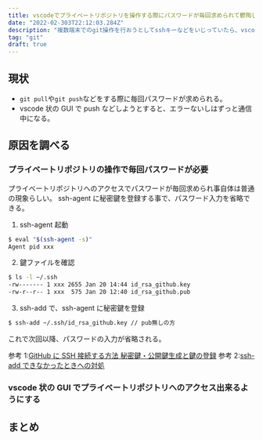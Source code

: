 ```yaml
---
title: vscodeでプライベートリポジトリを操作する際にパスワードが毎回求められて鬱陶しいので、解決する
date: "2022-02-303T22:12:03.284Z"
description: "複数端末でのgit操作を行おうとしてsshキーなどをいじっていたら、vscodeでプライベートリポジトリを操作する際にパスワードが毎回求められるようになった。流石に鬱陶しいので、解決していく"
tag: "git"
draft: true
---
```


## 現状

- `git pull`や`git push`などをする際に毎回パスワードが求められる。
- vscode 状の GUI で push などしようとすると、エラーないしはずっと通信中になる。

## 原因を調べる

### プライベートリポジトリの操作で毎回パスワードが必要

プライベートリポジトリへのアクセスでパスワードが毎回求められ事自体は普通の現象らしい。
ssh-agent に秘密鍵を登録する事で、パスワード入力を省略できる。

1. ssh-agent 起動

```bash
$ eval "$(ssh-agent -s)"
Agent pid xxx
```

2. 鍵ファイルを確認

```bash
$ ls -l ~/.ssh
-rw------- 1 xxx 2655 Jan 20 14:44 id_rsa_github.key
-rw-r--r-- 1 xxx  575 Jan 20 12:40 id_rsa_github.pub
```

3. ssh-add で、ssh-agent に秘密鍵を登録

```bash
$ ssh-add ~/.ssh/id_rsa_github.key // pub無しの方
```

これで次回以降、パスワードの入力が省略される。

参考 1:[GitHub に SSH 接続する方法 秘密鍵・公開鍵生成と鍵の登録](https://style.potepan.com/articles/31064.html)
参考 2:[ssh-add できなかったときへの対処](https://qiita.com/sshojiro/items/60982f06c1a0ba88c160)

### vscode 状の GUI でプライベートリポジトリへのアクセス出来るようにする

## まとめ
